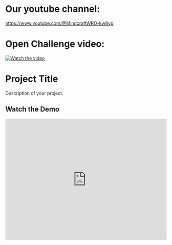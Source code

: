 Our youtube channel:
===

https://www.youtube.com/@MindcraftWRO-kw8vp


Open Challenge video:
===


[![Watch the video](https://img.youtube.com/vi/Ygz1bf0YgHs/0.jpg)](https://www.youtube.com/watch?v=Ygz1bf0YgHs)


# Project Title

Description of your project.

## Watch the Demo

<div style="padding:75% 0 0 0;position:relative;">
  <iframe src="https://player.vimeo.com/video/954599961?badge=0&amp;autopause=0&amp;player_id=0&amp;app_id=58479" frameborder="0" allow="autoplay; fullscreen; picture-in-picture; clipboard-write" style="position:absolute;top:0;left:0;width:100%;height:100%;" title="MVI_8555"></iframe>
</div>
<script src="https://player.vimeo.com/api/player.js"></script>
